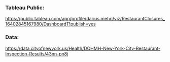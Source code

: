 ### Tableau Public:

https://public.tableau.com/app/profile/darius.mehri/viz/RestaurantClosures_16402845167980/Dashboard1?publish=yes


### Data:

https://data.cityofnewyork.us/Health/DOHMH-New-York-City-Restaurant-Inspection-Results/43nn-pn8j
